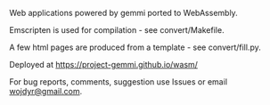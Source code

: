 
Web applications powered by gemmi ported to WebAssembly.

Emscripten is used for compilation - see convert/Makefile.

A few html pages are produced from a template - see convert/fill.py.

Deployed at https://project-gemmi.github.io/wasm/

For bug reports, comments, suggestion use Issues or email wojdyr@gmail.com.
